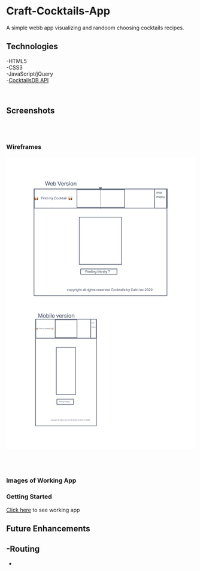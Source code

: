 # Craft-Cocktails-App

A simple webb app visualizing and randoom choosing cocktails recipes.

## Technologies
-HTML5
<br>
-CSS3
<br>
-JavaScript/jQuery
<br>
-[CocktailsDB API](https://www.thecocktaildb.com/api.php?ref=apilist.fun)

<br>

## Screenshots

<br>
<br>

### Wireframes
![screenshot](imgs/Wireframe.png)

<br>
<br>


### Images of Working App



### Getting Started
[Click here](#) to see working app


## Future Enhancements
-Routing
-
-